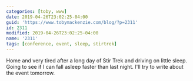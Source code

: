 ```yaml
---
categories: [toby, www]
date: 2019-04-26T23:02:25-04:00
guid: 'https://www.tobymackenzie.com/blog/?p=2311'
id: 2311
modified: 2019-04-26T23:02:25-04:00
name: '2311'
tags: [conference, event, sleep, stirtrek]
---
```


Home and very tired after a long day of Stir Trek and driving on little sleep.<!--more-->  Going to see if I can fall asleep faster than last night.  I'll try to write about the event tomorrow.
